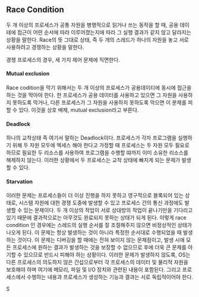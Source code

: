 ## Race Condition

두 개 이상의 프로세스가 공통 자원을 병행적으로 읽거나 쓰는 동작을 할 때, 공용 데이테에 접근이 어떤 순서에 따라 이루어졌는지에 따라 그 실행 결과가 같지 않고 달라지는 상황을 말한다.
Race의 뜻 그대로 상태, 즉 두 개의 스레드가 하나의 자원을 놓고 서로 사용하려고 경쟁하는 상황을 말한다.

경쟁 프로세스의 경우, 세 가지 제어 문제에 직면한다.

#### Mutual exclusion

Race codition을 막기 위해서는 두 개 이상의 프로세스가 공용데이티에 동시에 접근을 하는 것을 막아야 한다.
한 프로세스가 공용 데이터를 사용하고 있으면 그 자원을 사용하지 못하도록 막거나, 다른 프로세스가 그 자원을 사용하지 못하도록 막으면 이 문제를 피할 수 있다. 
이것을 상호 배제, mutual exclusion라고 부른다.

#### Deadlock

하나의 교착상태 즉 여기서 말하는 Deadlock이다.
프로세스가 각자  프로그램을 실행하기 위해 두 자원 모두에 엑세스 해야 한다고 가정할 때 프로세스는 두 자원 모두 필요로 하므로 필요한 두 리소스를 사용하여 프로그램을 수행할 땨까지 이미 소유한 리소스를 해제하지 않는다.
이러한 상황에서 두 프로세스는 교착 상태에 빠지게 되는 문제가 발생할 수 있다.

#### Starvation

이러한 문제는 프로세스들이 더 이상 진행을 하지 못하고 영구적으로 블록되어 있는 상태로, 시스템 자원에 대한 경쟁 도중에 발생할 수 있고 프로세스 간의 통신 과정에도 발생할 수 있는 문제이다. 
두 개 이상의 작업이 서로 상대방의 작업이 끝나기만을 기다리고 있기 때문에 결과적으로는 아무것도 완료되지 못하는 상태가 되게 된다.
이렇게 race condition 인 경우에는 스레드의 실행 순서를 잘 조절해주지 않으면 비정상적인 상태가 나오게 된다. 
이 문제는 항상 발생하는 것이 아니라 특정한 순서대로 수행되었을 때 발생하는 것이다. 
이 문제는 디버깅을 할 때에는 전혀 보이지 않는 문제점이고, 발생 시에 모든 프로세스에 원하는 결과가 발생하는 것을 보장할 수 없으므로 후에 더욱 큰 문제를 야기할 수 있으므로 반드시 피해야 하는 상황이다.
이러한 문제가 발생하지 않도록, OS는 다른 프로세스의 의도하지 않은 간섭으로부터 각 프로세스의 데이터 및 물리적 자원을 보호해야 하며 여기에 메모리, 파일 및 I/O 장치와 관련된 내용이 포함된다.
그리고 프로세스에서 수행하는 내용과 프로세스가 생성하는 기능과 결과는 서로 독립적이어야 한다.

 
 S